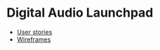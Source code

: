 # Digital Audio Launchpad


* [User stories](docs/user-stories.md)
* [Wireframes](docs/wireframes.md)